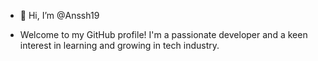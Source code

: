 - 👋 Hi, I’m @Anssh19

- Welcome to my GitHub profile! I'm a passionate developer and a keen interest in learning and growing in tech industry.

